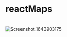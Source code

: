 # reactMaps
# 
![Screenshot_1643903175](https://user-images.githubusercontent.com/54738565/152377657-8c4dc0cd-9907-4a1e-92c1-6214c5ff1f76.png)
